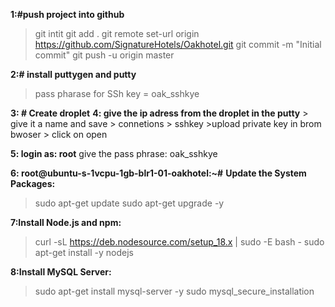 **1:#push project into github**
> git intit
> git add .
> git remote set-url origin https://github.com/SignatureHotels/Oakhotel.git
> git commit -m "Initial commit"
> git push -u origin master

**2:# install puttygen and putty**

>pass pharase for SSh key = oak_sshkye

**3: # Create droplet**
**4: give the ip adress from the droplet in the putty**
      > give it a name and save
     > connetions
     > sshkey
     >upload private key in brom bwoser
     > click on open

 **5: login as: root**
 give the pass phrase: oak_sshkye

**6: root@ubuntu-s-1vcpu-1gb-blr1-01-oakhotel:~#** 
**Update the System Packages:**
>sudo apt-get update
>sudo apt-get upgrade -y


**7:Install Node.js and npm:**
>curl -sL https://deb.nodesource.com/setup_18.x | sudo -E bash -
>sudo apt-get install -y nodejs

**8:Install MySQL Server:**
>sudo apt-get install mysql-server -y
>sudo mysql_secure_installation



